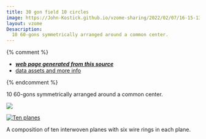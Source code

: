 ```yaml
---
title: 30 gon field 10 circles
image: https://John-Kostick.github.io/vzome-sharing/2022/02/07/16-15-13-30-gon-field-10 circles/30-gon-field-10 circles.png
layout: vzome
Desacription:
  10 60-gons symmetrically arranged around a common center.  
---
```


{% comment %}
 - [***web page generated from this source***][post]
 - [data assets and more info][github]

[post]: <https://John-Kostick.github.io/vzome-sharing/2022/02/07/30-gon-field-10 circles-16-15-13.html>
[github]: <https://github.com/John-Kostick/vzome-sharing/tree/main/2022/02/07/16-15-13-30-gon-field-10 circles/>
{% endcomment %}

  10 60-gons symmetrically arranged around a common center. 

<vzome-viewer style="width: 100%; height: 65vh;"
       src="https://John-Kostick.github.io/vzome-sharing/2022/02/07/16-15-13-30-gon-field-10 circles/30-gon-field-10 circles.vZome" >
  <img src="https://John-Kostick.github.io/vzome-sharing/2022/02/07/16-15-13-30-gon-field-10 circles/30-gon-field-10 circles.png" />
</vzome-viewer>



[![Ten planes](https://img.youtube.com/vi/YOUTUBE-/H8zoiFkN2nE/0.jpg)](https://youtu.be/H8zoiFkN2nE)


A composition of ten interwoven planes with six wire rings in each plane.


 

